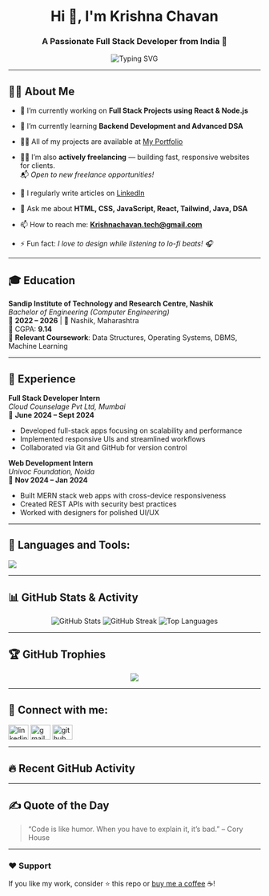 <h1 align="center">Hi 👋, I'm Krishna Chavan</h1>
<h3 align="center">A Passionate Full Stack Developer from India 🚀</h3>

<p align="center">
  <img src="https://readme-typing-svg.herokuapp.com?font=Fira+Code&size=22&pause=1000&center=true&vCenter=true&width=435&lines=Full+Stack+Web+Developer;Frontend+%7C+React+%7C+Tailwind+Expert;DSA+Enthusiast+in+Java;Freelancer+Available+for+Hire+%F0%9F%9A%80" alt="Typing SVG" />
</p>

---

## 🙋‍♂️ About Me

- 🔭 I’m currently working on **Full Stack Projects using React & Node.js**

- 🌱 I’m currently learning **Backend Development and Advanced DSA**

- 👨‍💻 All of my projects are available at [My Portfolio](https://your-portfolio-link.com)

- 🧑‍💻 I’m also **actively freelancing** — building fast, responsive websites for clients.  
  📬 *Open to new freelance opportunities!*

- 📝 I regularly write articles on [LinkedIn](https://www.linkedin.com/in/krishna-chavan-882516249/)

- 💬 Ask me about **HTML, CSS, JavaScript, React, Tailwind, Java, DSA**

- 📫 How to reach me: **Krishnachavan.tech@gmail.com**

- ⚡ Fun fact: *I love to design while listening to lo-fi beats! 🎧*

---

## 🎓 Education

**Sandip Institute of Technology and Research Centre, Nashik**  
_Bachelor of Engineering (Computer Engineering)_  
📅 **2022 – 2026** | 📍 Nashik, Maharashtra  
🎯 CGPA: **9.14**  
🧠 **Relevant Coursework**: Data Structures, Operating Systems, DBMS, Machine Learning

---

## 💼 Experience

**Full Stack Developer Intern**  
_Cloud Counselage Pvt Ltd, Mumbai_  
📅 **June 2024 – Sept 2024**  
- Developed full-stack apps focusing on scalability and performance  
- Implemented responsive UIs and streamlined workflows  
- Collaborated via Git and GitHub for version control

**Web Development Intern**  
_Univoc Foundation, Noida_  
📅 **Nov 2024 – Jan 2024**  
- Built MERN stack web apps with cross-device responsiveness  
- Created REST APIs with security best practices  
- Worked with designers for polished UI/UX  

---

## 🚀 Languages and Tools:

<p align="left">
  <img src="https://skillicons.dev/icons?i=html,css,js,react,nodejs,tailwind,java,figma,github,vscode,mysql,cpp" />
</p>

---

## 📊 GitHub Stats & Activity

<p align="center">
  <img src="https://github-readme-stats.vercel.app/api?username=KrishnaChavan1930&show_icons=true&theme=radical" alt="GitHub Stats" />
  <img src="https://github-readme-streak-stats.herokuapp.com?user=KrishnaChavan1930&theme=radical" alt="GitHub Streak" />
  <img src="https://github-readme-stats.vercel.app/api/top-langs/?username=KrishnaChavan1930&layout=compact&theme=radical" alt="Top Languages" />
</p>

---

## 🏆 GitHub Trophies

<p align="center">
  <img src="https://github-profile-trophy.vercel.app/?username=KrishnaChavan1930&theme=radical&no-frame=true&row=1&column=6" />
</p>

---

## 📱 Connect with me:

<p align="left">
  <a href="https://linkedin.com/in/krishnachavan1930" target="blank"><img align="center" src="https://cdn.jsdelivr.net/npm/simple-icons@v3/icons/linkedin.svg" alt="linkedin" height="30" width="40" /></a>
  <a href="mailto:Krishnachavan.tech@gmail.com"><img align="center" src="https://cdn.jsdelivr.net/npm/simple-icons@v3/icons/gmail.svg" alt="gmail" height="30" width="40" /></a>
  <a href="https://github.com/KrishnaChavan1930"><img align="center" src="https://cdn.jsdelivr.net/npm/simple-icons@v3/icons/github.svg" alt="github" height="30" width="40" /></a>
</p>

---

## 🔥 Recent GitHub Activity

<!--START_SECTION:activity-->
<!--END_SECTION:activity-->

---

## ✍️ Quote of the Day

> “Code is like humor. When you have to explain it, it’s bad.” – Cory House

---

### ❤️ Support

If you like my work, consider ⭐️ this repo or [buy me a coffee](https://www.buymeacoffee.com/) ☕!
